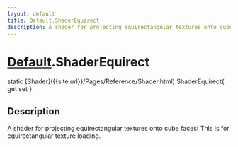 ```yaml
---
layout: default
title: Default.ShaderEquirect
description: A shader for projecting equirectangular textures onto cube faces! This is for equirectangular texture loading.
---
```

# [Default]({{site.url}}/Pages/Reference/Default.html).ShaderEquirect

<div class='signature' markdown='1'>
static [Shader]({{site.url}}/Pages/Reference/Shader.html) ShaderEquirect{ get set }
</div>

## Description
A shader for projecting equirectangular textures onto
cube faces! This is for equirectangular texture loading.

